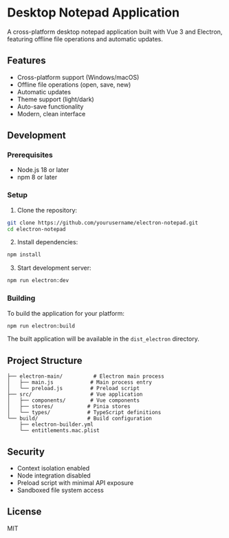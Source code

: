 # Desktop Notepad Application

A cross-platform desktop notepad application built with Vue 3 and Electron, featuring offline file operations and automatic updates.

## Features

- Cross-platform support (Windows/macOS)
- Offline file operations (open, save, new)
- Automatic updates
- Theme support (light/dark)
- Auto-save functionality
- Modern, clean interface

## Development

### Prerequisites

- Node.js 18 or later
- npm 8 or later

### Setup

1. Clone the repository:
```bash
git clone https://github.com/yourusername/electron-notepad.git
cd electron-notepad
```

2. Install dependencies:
```bash
npm install
```

3. Start development server:
```bash
npm run electron:dev
```

### Building

To build the application for your platform:

```bash
npm run electron:build
```

The built application will be available in the `dist_electron` directory.

## Project Structure

```
├── electron-main/          # Electron main process
│   ├── main.js            # Main process entry
│   └── preload.js         # Preload script
├── src/                   # Vue application
│   ├── components/        # Vue components
│   ├── stores/           # Pinia stores
│   └── types/            # TypeScript definitions
└── build/                # Build configuration
    ├── electron-builder.yml
    └── entitlements.mac.plist
```

## Security

- Context isolation enabled
- Node integration disabled
- Preload script with minimal API exposure
- Sandboxed file system access

## License

MIT 